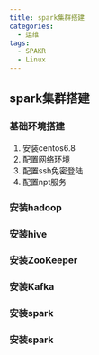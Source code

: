 ```yaml
---
title: spark集群搭建
categories: 
  - 运维
tags:
  - SPAKR
  - Linux
---
```


## spark集群搭建

### 基础环境搭建
1. 安装centos6.8
1. 配置网络环境
2. 配置ssh免密登陆
3. 配置npt服务

### 安装hadoop

### 安装hive

### 安装ZooKeeper

### 安装Kafka

### 安装spark



### 安装spark

### 


